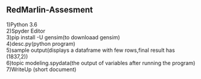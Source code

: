 ## RedMarlin-Assesment

1)Python 3.6<br>
2)Spyder Editor<br>
3)pip install -U gensim(to downloaad gensim)<br>
4)desc.py(python program)<br>
5)sample output(displays a dataframe with few rows,final result has (1837,2))<br>
6)topic modeling.spydata(the output of variables after running the program)<br>
7)WriteUp (short document)<br>





